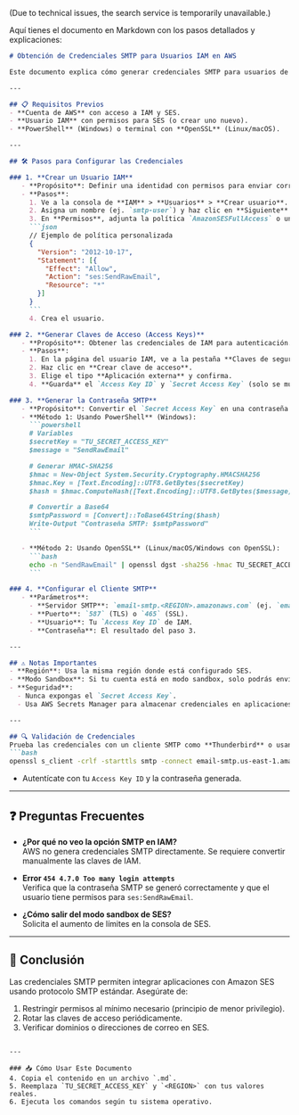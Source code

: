 (Due to technical issues, the search service is temporarily unavailable.)

Aquí tienes el documento en Markdown con los pasos detallados y explicaciones:

```markdown
# Obtención de Credenciales SMTP para Usuarios IAM en AWS

Este documento explica cómo generar credenciales SMTP para usuarios de IAM en AWS, necesarias para enviar correos mediante Amazon SES (Simple Email Service).

---

## 📋 Requisitos Previos
- **Cuenta de AWS** con acceso a IAM y SES.
- **Usuario IAM** con permisos para SES (o crear uno nuevo).
- **PowerShell** (Windows) o terminal con **OpenSSL** (Linux/macOS).

---

## 🛠️ Pasos para Configurar las Credenciales

### 1. **Crear un Usuario IAM**
   - **Propósito**: Definir una identidad con permisos para enviar correos.
   - **Pasos**:
     1. Ve a la consola de **IAM** > **Usuarios** > **Crear usuario**.
     2. Asigna un nombre (ej. `smtp-user`) y haz clic en **Siguiente**.
     3. En **Permisos**, adjunta la política `AmazonSESFullAccess` o una política personalizada que incluya `ses:SendRawEmail`.
     ```json
     // Ejemplo de política personalizada
     {
       "Version": "2012-10-17",
       "Statement": [{
         "Effect": "Allow",
         "Action": "ses:SendRawEmail",
         "Resource": "*"
       }]
     }
     ```
     4. Crea el usuario.

### 2. **Generar Claves de Acceso (Access Keys)**
   - **Propósito**: Obtener las credenciales de IAM para autenticación.
   - **Pasos**:
     1. En la página del usuario IAM, ve a la pestaña **Claves de seguridad**.
     2. Haz clic en **Crear clave de acceso**.
     3. Elige el tipo **Aplicación externa** y confirma.
     4. **Guarda** el `Access Key ID` y `Secret Access Key` (solo se muestran una vez).

### 3. **Generar la Contraseña SMTP**
   - **Propósito**: Convertir el `Secret Access Key` en una contraseña compatible con SMTP.
   - **Método 1: Usando PowerShell** (Windows):
     ```powershell
     # Variables
     $secretKey = "TU_SECRET_ACCESS_KEY"
     $message = "SendRawEmail"

     # Generar HMAC-SHA256
     $hmac = New-Object System.Security.Cryptography.HMACSHA256
     $hmac.Key = [Text.Encoding]::UTF8.GetBytes($secretKey)
     $hash = $hmac.ComputeHash([Text.Encoding]::UTF8.GetBytes($message))

     # Convertir a Base64
     $smtpPassword = [Convert]::ToBase64String($hash)
     Write-Output "Contraseña SMTP: $smtpPassword"
     ```

   - **Método 2: Usando OpenSSL** (Linux/macOS/Windows con OpenSSL):
     ```bash
     echo -n "SendRawEmail" | openssl dgst -sha256 -hmac TU_SECRET_ACCESS_KEY -binary | base64
     ```

### 4. **Configurar el Cliente SMTP**
   - **Parámetros**:
     - **Servidor SMTP**: `email-smtp.<REGION>.amazonaws.com` (ej. `email-smtp.us-east-1.amazonaws.com`).
     - **Puerto**: `587` (TLS) o `465` (SSL).
     - **Usuario**: Tu `Access Key ID` de IAM.
     - **Contraseña**: El resultado del paso 3.

---

## ⚠️ Notas Importantes
- **Región**: Usa la misma región donde está configurado SES.
- **Modo Sandbox**: Si tu cuenta está en modo sandbox, solo podrás enviar correos a direcciones verificadas.
- **Seguridad**:
  - Nunca expongas el `Secret Access Key`.
  - Usa AWS Secrets Manager para almacenar credenciales en aplicaciones productivas.

---

## 🔍 Validación de Credenciales
Prueba las credenciales con un cliente SMTP como **Thunderbird** o usando `openssl`:
```bash
openssl s_client -crlf -starttls smtp -connect email-smtp.us-east-1.amazonaws.com:587
```
- Autentícate con tu `Access Key ID` y la contraseña generada.

---

## ❓ Preguntas Frecuentes
- **¿Por qué no veo la opción SMTP en IAM?**  
  AWS no genera credenciales SMTP directamente. Se requiere convertir manualmente las claves de IAM.

- **Error `454 4.7.0 Too many login attempts`**  
  Verifica que la contraseña SMTP se generó correctamente y que el usuario tiene permisos para `ses:SendRawEmail`.

- **¿Cómo salir del modo sandbox de SES?**  
  Solicita el aumento de límites en la consola de SES.

---

## 📌 Conclusión
Las credenciales SMTP permiten integrar aplicaciones con Amazon SES usando protocolo SMTP estándar. Asegúrate de:
1. Restringir permisos al mínimo necesario (principio de menor privilegio).
2. Rotar las claves de acceso periódicamente.
3. Verificar dominios o direcciones de correo en SES.

```

---

### 📥 Cómo Usar Este Documento
4. Copia el contenido en un archivo `.md`.
5. Reemplaza `TU_SECRET_ACCESS_KEY` y `<REGION>` con tus valores reales.
6. Ejecuta los comandos según tu sistema operativo.